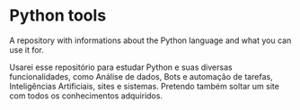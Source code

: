 # Python tools
 A repository with informations about the Python language and what you can use it for.

 Usarei esse repositório para estudar Python e suas diversas funcionalidades, como Análise de dados, Bots e automação de tarefas, Inteligências Artificiais, sites e sistemas. Pretendo também soltar um site com todos os conhecimentos adquiridos.